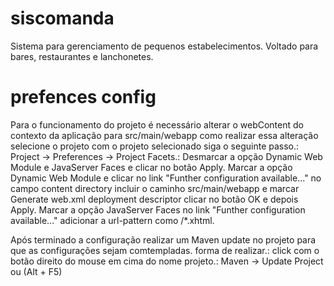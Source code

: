 # siscomanda
Sistema para gerenciamento de pequenos estabelecimentos. Voltado para bares, restaurantes e lanchonetes.

# prefences config

Para o funcionamento do projeto é necessário alterar o webContent do contexto da aplicação para src/main/webapp
como realizar essa alteração selecione o projeto
com o projeto selecionado siga o seguinte passo.:
Project ->
	Preferences ->
		Project Facets.: Desmarcar a opção Dynamic Web Module e JavaServer Faces e clicar no botão Apply.
		                 Marcar a opção Dynamic Web Module e clicar no link "Funther configuration available..."
		                 no campo content directory incluir o caminho src/main/webapp e marcar Generate web.xml deployment descriptor clicar no botão OK e depois Apply.
		                 Marcar a opção JavaServer Faces no link "Funther configuration available..."  adicionar a url-pattern como /*.xhtml.

Após terminado a configuração realizar um Maven update no projeto para que as configurações sejam comtempladas.
forma de realizar.: click com o botão direito do mouse em cima do nome projeto.: Maven ->  Update Project ou (Alt + F5)